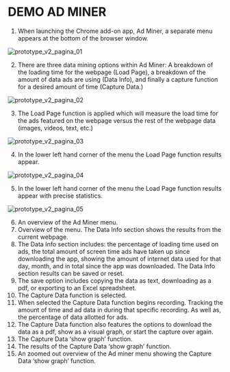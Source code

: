 # DEMO AD MINER #



1. When launching the Chrome add-on app, Ad Miner, a separate menu appears at the bottom of the browser window.

![prototype_v2_pagina_01](https://cloud.githubusercontent.com/assets/21337576/24348547/5df88722-12dc-11e7-89aa-8e42b8048e0d.png)

2. There are three data mining options within Ad Miner: A breakdown of the loading time for the webpage (Load Page), a breakdown of the amount of data ads are using (Data Info), and finally a capture function for a desired amount of time (Capture Data.) 

![prototype_v2_pagina_02](https://cloud.githubusercontent.com/assets/21337576/24348642/b2660244-12dc-11e7-87a7-39addf708835.png)

3. The Load Page function is applied which will measure the load time for the ads featured on the webpage versus the rest of the webpage data (images, videos, text, etc.)

![prototype_v2_pagina_03](https://cloud.githubusercontent.com/assets/21337576/24348649/bab97c8c-12dc-11e7-98df-98bf23c8caf8.png)

4. In the lower left hand corner of the menu the Load Page function results appear.

![prototype_v2_pagina_04](https://cloud.githubusercontent.com/assets/21337576/24348657/c2790992-12dc-11e7-8a0b-741a2e558876.png)

5. In the lower left hand corner of the menu the Load Page function results appear with precise statistics.

![prototype_v2_pagina_05](https://cloud.githubusercontent.com/assets/21337576/24348675/ce08c4c8-12dc-11e7-91ae-0bb766222d5d.png)

6. An overview of the Ad Miner menu.
7. Overview of the menu. The Data Info section shows the results from the current webpage.
8. The Data Info section includes: the percentage of loading time used on ads, the total amount of screen time ads have taken up since downloading the app, showing the amount of internet data used for that day, month, and in total since the app was downloaded. The Data Info section results can be saved or reset. 
9. The save option includes copying the data as text, downloading as a pdf, or exporting to an Excel spreadsheet.
10. The Capture Data function is selected.
11. When selected the Capture Data function begins recording. Tracking the amount of time and ad data in during that specific recording. As well as, the percentage of data allotted for ads. 
12. The Capture Data function also features the options to download the data as a pdf, show as a visual graph, or start the capture over again.
13. The Capture Data ‘show graph’ function.
14. The results of the Capture Data ‘show graph’ function.
15. An zoomed out overview of the Ad miner menu showing the Capture Data ‘show graph’ function.



